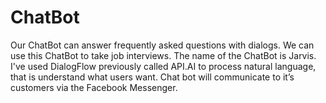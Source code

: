 # ChatBot

Our ChatBot can answer frequently asked questions with dialogs.
We can use this ChatBot to take job interviews.
The name of the ChatBot is Jarvis.
I've used DialogFlow previously called API.AI to process natural language, that is understand what users want. 
Chat bot will communicate to it’s customers via the Facebook Messenger. 
